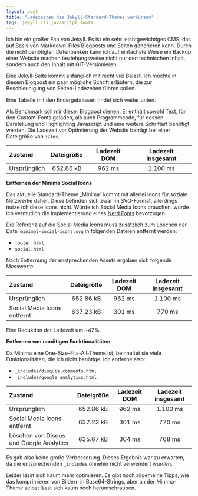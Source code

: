 ```yaml
---
layout: post
title: "Ladezeiten des Jekyll-Standard-Themes verkürzen"
tags: jekyll css javascript fonts
---
```


Ich bin ein großer Fan von Jekyll. Es ist ein sehr leichtgewichtiges CMS, das auf Basis von Markdown-Files Blogposts und Seiten generieren kann. Durch die nicht benötigten Datenbanken kann ich auf einfachste Weise ein Backup einer Website machen beziehungsweise nicht nur den technischen Inhalt, sondern auch den Inhalt mit GIT-Versionieren.

Eine Jekyll-Seite kommt anfänglich mit recht viel Balast. Ich möchte in diesem Blogpost ein paar mögliche Schritt erläutern, die zur Beschleunigung von Seiten-Ladezeiten führen sollen.

Eine Tabelle mit den Endergebnissen findet sich weiter unten.

Als Benchmark soll mir [dieser Blogpost dienen](https://derflo.io/2022/meetings-swift-jekyll/). Er enthält sowohl Text, für den Custom-Fonts geladen, als auch Programmcode, für dessen Darstellung und Highlighting Javascript und eine weitere Schriftart benötigt werden. Die Ladezeit vor Optimierung der Website beträgt bei einer Dateigröße von `371ms`.

|Zustand|Dateigröße|Ladezeit DOM|Ladezeit insgesamt|
|:--|:-:|:-:|:-:|
|Ursprünglich|652.86 kB|962 ms|1.100 ms|

**Entfernen der Minima Social Icons**

Das aktuelle Standard-Theme „Minima“ kommt mit allerlei Icons für soziale Netzwerke daher. Diese befinden sich zwar im SVG-Format, allerdings nutze ich diese Icons nicht. Würde ich Social Media Icons brauchen, würde ich vermutlich die Implementierung eines [Nerd Fonts](https://github.com/ryanoasis/nerd-fonts) bevorzugen.

Die Referenz auf die Social Media Icons muss zusätzlich zum Löschen der Datei `minimal-social-icons.svg` in folgenden Dateien entfernt werden:

- `footer.html`
- `social.html`

Nach Entfernung der enstprechenden Assets ergaben sich folgende Messwerte:

|Zustand|Dateigröße|Ladezeit DOM|Ladezeit insgesamt|
|:--|:-:|:-:|:-:|
|Ursprünglich|652.86 kB|962 ms|1.100 ms|
|Social Media Icons entfernt|637.23 kB|301 ms|770 ms|

Eine Reduktion der Ladezeit um ~42%.

**Entfernen von unnötigen Funktionalitäten**

Da Minima eine One-Size-Fits-All-Theme ist, beinhaltet sie viele Funktionalitäten, die ich nicht benötige. Ich entferne also:

- `_includes/disquis_comments.html`
- `_includes/google_analytics.html`

|Zustand|Dateigröße|Ladezeit DOM|Ladezeit insgesamt|
|:--|:-:|:-:|:-:|
|Ursprünglich|652.86 kB|962 ms|1.100 ms|
|Social Media Icons entfernt|637.23 kB|301 ms|770 ms|
|Löschen von Disqus und Google Analytics|635.67 kB|304 ms|768 ms|

Es gab also keine große Verbesserung. Dieses Ergebnis war zu erwarten, da die entsprechenden `_includes` ohnehin nicht verwendert wurden.

Leider lässt sich kaum mehr optimieren. Es gibt noch allgemeine Tipps, wie das komprimieren von Bildern in Base64-Strings, aber an der Minima-Theme selbst lässt sich kaum noch herumschrauben.
